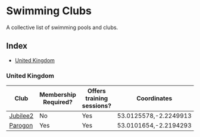 # Swimming Clubs

A collective list of swimming pools and clubs.

## Index

- [United Kingdom](#united-kingdom)

### United Kingdom

| Club | Membership Required? | Offers training sessions? | Coordinates |
| ----- | ------------------- | ------------------------- | ----------- |
| [Jubilee2](https://www.newcastle-staffs.gov.uk/jubilee2) | No | Yes | 53.0125578,-2.2249913 |
| [Parogon](https://parogon.com/) | Yes | Yes | 53.0101654,-2.2194293 |
